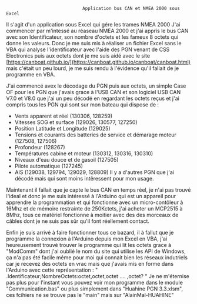                                  Application bus CAN et NMEA 2000 sous Excel
 
Il s'agit d'un application sous Excel qui gére les trames NMEA 2000
J'ai commencer par m'intessé au réaseau NMEA 2000 et j'ai appris le bus CAN avec son Identificateur, son nombre d'octets et les fameux 8 octets
 qui donne les valeurs.
 Donc je me suis mis à réaliser un fichier Excel sans le VBA qui analyse l'identificateur avec l'aide des PGN venant de CSS Electronics puis aux octets dont je me suis aidé avec le site [https://canboat.github.io/](https://canboat.github.io/canboat/canboat.html) mais c'était un peu lourd, je me suis rendu à l'évidence qu'il fallait de je programme en VBA.
 
 J'ai commencé avex le décodage du PGN puis aux octets, un simple Case OF pour les PGN que j'avais grace à l'USB CAN et son logiciel USB CAN V7.0 et V8.0 que j'ai un peu décodé en regardant les octets reçus et j'ai compris tous les PGN qui sont sur mon bateau qui dispose de :
 - Vents apparent et réel (130306, 128259)
 - Vitesses SOG et surface (129026, 130577, 127250)
 - Position Latitude et Longitude (129025)
 - Tensions et courants des batteries de service et démarage moteur (127508, 127506)
 - Profondeur (128267)
 - Températures cabine et moteur (130312, 130316, 130310)
 - Niveaux d'eau douce et de gasoil (127505) 
 - Pilote automatique (127245)
 - AIS (129038, 129794, 129029, 128809)
Il y a d'autres PGN que j'ai décodé mais qui sont moins intêressent pour mon usage.

Maintenant il fallait que je capte le bus CAN en temps réel, je n'ai pas trouvé l'ideal et donc je me suis intéressé à l'Arduino qui est un appareil pour apprendre la programmation et qui fonctionne avec un micro-contôleur à 16Mhz et de mémoire restrainte de 250Kctets, j'ai acheter un MCP2515 à 8Mhz, tous ce matériel fonctionne à moitier avec des des morceaux de câbles dont je ne suis pas sûr qu'il font réellement contact.

Enfin je suis arrivé à faire fonctionner tous ce bazard, il à fallut que je programme la connexion à l'Arduino depuis mon Excel en VBA, j'ai heureusement trouvé trouver le programme qui lit les octets grace à "ModComm" dont j'ai oublié le nom du site qui utilise les API de Windows, ça n'a pas été facile même pour moi qui connait bien les réseaux indutriels car je recevez des octets en vrac mais que j'avais mis en forme dans l'Arduino avec cette représentation :
" .Identificateur;NombreOctets:octet,octet,octet  .... ,octet? "
Je ne m'éternise pas plus pour l'instant vous pouvez voir mon programme dans le module "Communication.bas" ou plus simplement dans "Huahine PGN 3.3.xlsm", ces fcihiers ne se trouve pas le "main" mais sur "AlainMal-HUAHINE"
